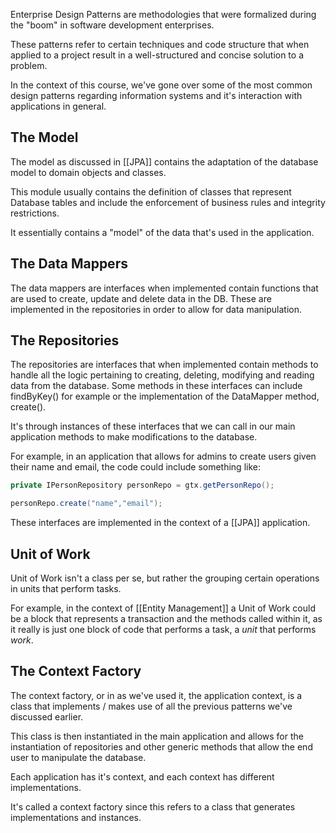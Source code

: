 
Enterprise Design Patterns are methodologies that were formalized during the "boom" in software development enterprises.

These patterns refer to certain techniques and code structure that when applied to a project result in a well-structured and concise solution to a problem.

In the context of this course, we've gone over some of the most common design patterns regarding information systems and it's interaction with applications in general.


## The Model

The model as discussed in [[JPA]] contains the adaptation of the database model to domain objects and classes.

This module usually contains the definition of classes that represent Database tables and include the enforcement of business rules and integrity restrictions.

It essentially contains a "model" of the data that's used in the application.


## The Data Mappers

The data mappers are interfaces when implemented contain functions that are used to create, update and delete data in the DB. These are implemented in the repositories in order to allow for data manipulation.

## The Repositories

The repositories are interfaces that when implemented contain methods to handle all the logic pertaining to creating, deleting, modifying and reading data from the database. Some methods in these interfaces can include findByKey() for example or the implementation of the DataMapper method, create().

It's through instances of these interfaces that we can call in our main application methods to make modifications to the database.

For example, in an application that allows for admins to create users given their name and email, the code could include something like:

```java
private IPersonRepository personRepo = gtx.getPersonRepo();

personRepo.create("name","email");
```


These interfaces are implemented in the context of a [[JPA]] application.


## Unit of Work

Unit of Work isn't a class per se, but rather the grouping certain operations in units that perform tasks.

For example, in the context of [[Entity Management]] a Unit of Work could be a block that represents a transaction and the methods called within it, as it really is just one block of code that performs a task, a *unit* that performs *work*.

## The Context Factory

The context factory, or in as we've used it, the application context, is a class that implements / makes use of all the previous patterns we've discussed earlier.

This class is then instantiated in the main application and allows for the instantiation of repositories and other generic methods that allow the end user to manipulate the database.

Each application has it's context, and each context has different implementations.

It's called a context factory since this refers to a class that generates implementations and instances.







